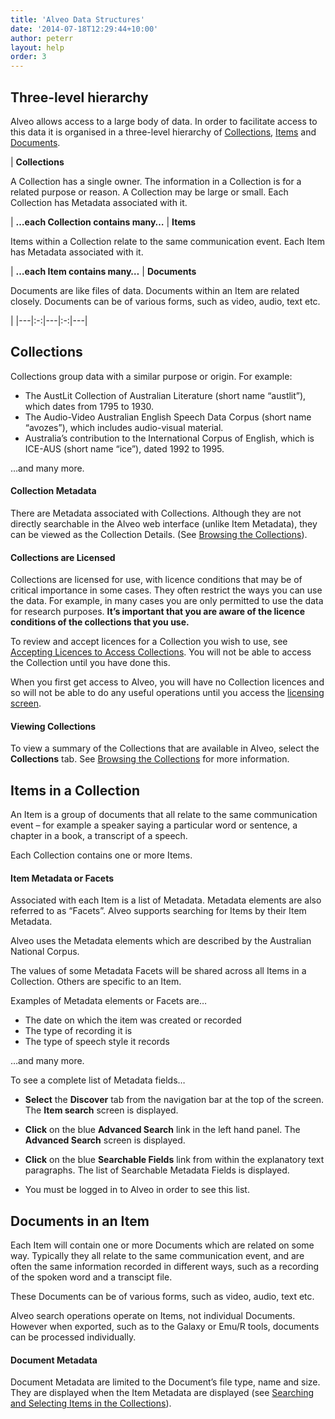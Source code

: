 ```yaml
---
title: 'Alveo Data Structures'
date: '2014-07-18T12:29:44+10:00'
author: peterr
layout: help
order: 3
---
```


## **Three-level hierarchy**

Alveo allows access to a large body of data. In order to facilitate access to this data it is organised in a three-level hierarchy of [Collections](/help/alveo-data-structures#collections), [Items](/help/alveo-data-structures#items-in-a-collection) and [Documents](/help/alveo-data-structures#documents-in-an-item).

| **Collections**

A Collection has a single owner.  The information in a Collection is for a related purpose or reason.  A Collection may be large or small.  Each Collection has Metadata associated with it.  

 | **…each Collection contains many…** | **Items**

Items within a Collection relate to the same communication event.  Each Item has Metadata associated with it.  

 | **…each   Item contains many…** | **Documents**

Documents are like files of data.  Documents within an Item are related closely.  Documents can be of various forms, such as video, audio, text etc.  

 |
|---|:-:|---|:-:|---|

## **Collections**

Collections group data with a similar purpose or origin. For example:

- The AustLit Collection of Australian Literature (short name “austlit”), which dates from 1795 to 1930.
- The Audio-Video Australian English Speech Data Corpus (short name “avozes”), which includes audio-visual material.
- Australia’s contribution to the International Corpus of English, which is ICE-AUS (short name “ice”), dated 1992 to 1995.

…and many more.

#### Collection Metadata

There are Metadata associated with Collections. Although they are not directly searchable in the Alveo web interface (unlike Item Metadata), they can be viewed as the Collection Details. (See [Browsing the Collections](/help/discovering-and-searching-the-collections/browsing-the-collections)).

#### Collections are Licensed

Collections are licensed for use, with licence conditions that may be of critical importance in some cases. They often restrict the ways you can use the data. For example, in many cases you are only permitted to use the data for research purposes. **It’s important that you are aware of the licence conditions of the collections that you use.**

To review and accept licences for a Collection you wish to use, see [Accepting Licences to Access Collections](/help/getting-access-to-alveo-and-galaxy/accepting-licences-to-access-collections). You will not be able to access the Collection until you have done this.

When you first get access to Alveo, you will have no Collection licences and so will not be able to do any useful operations until you access the [licensing screen](/help/getting-access-to-alveo-and-galaxy/accepting-licences-to-access-collections "Accepting Licences to Access Collections").

#### Viewing Collections

To view a summary of the Collections that are available in Alveo, select the **Collections** tab. See [Browsing the Collections](/help/discovering-and-searching-the-collections/browsing-the-collections "Browsing the Collections") for more information.

## **Items in a Collection**

An Item is a group of documents that all relate to the same communication event – for example a speaker saying a particular word or sentence, a chapter in a book, a transcript of a speech.

Each Collection contains one or more Items.

#### Item Metadata or Facets

Associated with each Item is a list of Metadata. Metadata elements are also referred to as “Facets”. Alveo supports searching for Items by their Item Metadata.

Alveo uses the Metadata elements which are described by the Australian National Corpus.

The values of some Metadata Facets will be shared across all Items in a Collection. Others are specific to an Item.

Examples of Metadata elements or Facets are…

- The date on which the item was created or recorded
- The type of recording it is
- The type of speech style it records

…and many more.

To see a complete list of Metadata fields…

- **Select** the **Discover** tab from the navigation bar at the top of the screen. The **Item search** screen is displayed.
- **Click** on the blue **Advanced Search** link in the left hand panel. The **Advanced Search** screen is displayed.
- **Click** on the blue **Searchable Fields** link from within the explanatory text paragraphs. The list of Searchable Metadata Fields is displayed.



- You must be logged in to Alveo in order to see this list.

## **Documents in an Item**

Each Item will contain one or more Documents which are related on some way. Typically they all relate to the same communication event, and are often the same information recorded in different ways, such as a recording of the spoken word and a transcipt file.

These Documents can be of various forms, such as video, audio, text etc.

Alveo search operations operate on Items, not individual Documents. However when exported, such as to the Galaxy or Emu/R tools, documents can be processed individually.

#### Document Metadata

Document Metadata are limited to the Document’s file type, name and size. They are displayed when the Item Metadata are displayed (see [Searching and Selecting Items in the Collections](/help/discovering-and-searching-the-collections/searching-and-selecting-items-in-the-collections)).